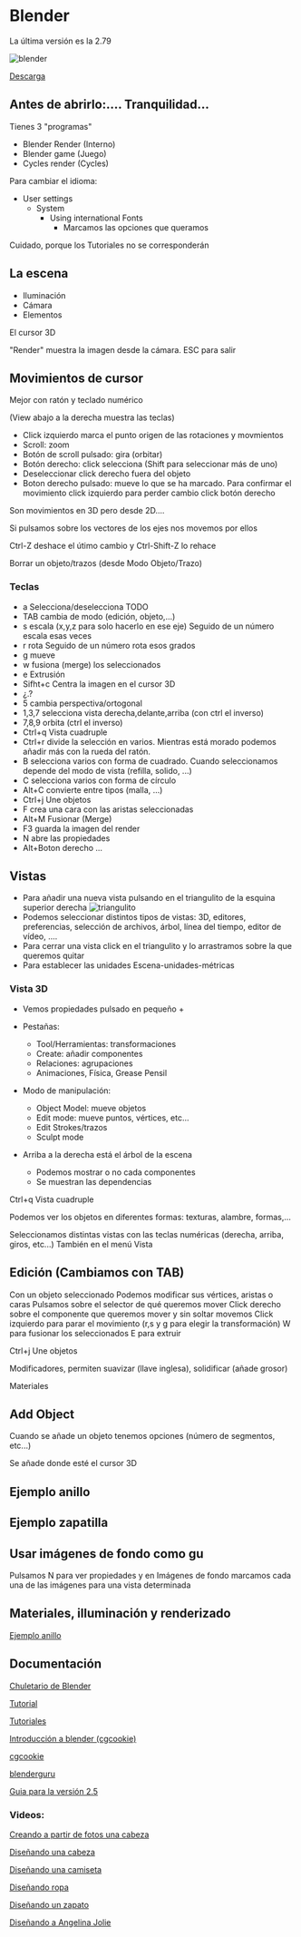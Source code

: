 # Blender

La última versión es la 2.79

![blender](https://www.blender.org/wp-content/uploads/2016/09/blender_278_splash_hires.jpg)

[Descarga](https://www.blender.org/download/)

## Antes de abrirlo:.... Tranquilidad...

Tienes 3 "programas"
* Blender Render (Interno)
* Blender game (Juego)
* Cycles render (Cycles)


Para cambiar el idioma:
* User settings
  * System
    * Using international Fonts
      * Marcamos las opciones que queramos

Cuidado, porque los Tutoriales no se corresponderán


## La escena

* Iluminación
* Cámara
* Elementos

El cursor 3D

"Render" muestra la imagen desde la cámara. ESC para salir


## Movimientos de cursor

Mejor con ratón y teclado numérico

(View abajo a la derecha muestra las teclas)

* Click izquierdo marca el punto origen de las rotaciones y movmientos
* Scroll: zoom
* Botón de scroll pulsado: gira (orbitar)
* Botón derecho: click selecciona (Shift para seleccionar más de uno)
* Deseleccionar click derecho fuera del objeto
* Boton derecho pulsado: mueve lo que se ha marcado. Para confirmar el movimiento click izquierdo para perder cambio click botón derecho

Son movimientos en 3D pero desde 2D....

Si pulsamos sobre los vectores de los ejes nos movemos por ellos

Ctrl-Z deshace el útimo cambio y Ctrl-Shift-Z lo rehace

Borrar un objeto/trazos (desde Modo Objeto/Trazo)

### Teclas

* a Selecciona/deselecciona TODO
* TAB cambia de modo (edición, objeto,...)
* s escala (x,y,z para solo hacerlo en ese eje) Seguido de un número escala esas veces
* r rota Seguido de un número rota esos grados
* g mueve
* w fusiona (merge) los seleccionados
* e Extrusión
* Sifht+c Centra la imagen en el cursor 3D
* ¿.?
* 5 cambia perspectiva/ortogonal
* 1,3,7 selecciona vista derecha,delante,arriba (con ctrl el inverso)
* 7,8,9 orbita (ctrl el inverso)
* Ctrl+q  Vista cuadruple
* Ctrl+r divide la selección en varios. Mientras está morado podemos añadir más con la rueda del ratón.
* B selecciona varios con forma de cuadrado. Cuando seleccionamos depende del modo de vista (refilla, solido, ...)
* C selecciona varios con forma de círculo
* Alt+C convierte entre tipos (malla, ...)
* Ctrl+j Une objetos
* F crea una cara con las aristas seleccionadas
* Alt+M Fusionar (Merge)
* F3 guarda la imagen del render
* N abre las propiedades
* Alt+Boton derecho ...


## Vistas

* Para añadir una nueva vista pulsando en el triangulito de la esquina superior derecha
![triangulito](https://i.stack.imgur.com/avSSx.png)
* Podemos seleccionar distintos tipos de vistas: 3D, editores, preferencias, selección de archivos, árbol, línea del tiempo, editor de vídeo, ....
* Para cerrar una vista click en el triangulito y lo arrastramos sobre la que queremos quitar
* Para establecer las unidades Escena-unidades-métricas



### Vista 3D
* Vemos propiedades pulsado en pequeño +
* Pestañas:
    * Tool/Herramientas: transformaciones
    * Create: añadir componentes
    * Relaciones: agrupaciones
    * Animaciones, Física, Grease Pensil

* Modo de manipulación:
  * Object Model: mueve objetos
  * Edit mode: mueve puntos, vértices, etc...
  * Edit Strokes/trazos
  * Sculpt mode

* Arriba a la derecha está el árbol de la escena
  * Podemos mostrar o no cada componentes
  * Se muestran las dependencias

Ctrl+q  Vista cuadruple

Podemos ver los objetos en diferentes formas: texturas, alambre, formas,...

Seleccionamos distintas vistas con las teclas numéricas (derecha, arriba, giros, etc...) También en el menú Vista

## Edición (Cambiamos con TAB)

Con un objeto seleccionado
Podemos modificar sus vértices, aristas o caras
Pulsamos sobre el selector de qué queremos mover
Click derecho sobre el componente que queremos mover y sin soltar movemos
Click izquierdo para parar el movimiento (r,s y g para elegir la transformación)
W para fusionar los seleccionados
E para extruir

Ctrl+j Une objetos

Modificadores, permiten suavizar (llave inglesa), solidificar (añade grosor)

Materiales




## Add Object

Cuando se añade un objeto tenemos opciones (número de segmentos, etc...)

Se añade donde esté el cursor 3D


## Ejemplo anillo


## Ejemplo zapatilla


## Usar imágenes de fondo como gu

Pulsamos N para ver propiedades y en Imágenes de fondo marcamos cada una de las imágenes para una vista determinada

## Materiales, illuminación y renderizado

[Ejemplo anillo](https://youtu.be/zqhi8q4EGZk?t=9m17s)

## Documentación

[Chuletario de Blender](http://www.giudansky.com/design/51-blender-map)

[Tutorial](https://www.instructables.com/id/Beginners-Guide-to-Blender/)

[Tutoriales](https://www.blender.org/support/tutorials/)

[Introducción a blender (cgcookie)](https://cgcookie.com/flow/introduction-to-blender/)

[cgcookie](https://cgcookie.com/learn-blender/)

[blenderguru](http://www.blenderguru.com/)

[Guia para la versión 2.5](https://joaclintistgud.wordpress.com/2009/11/27/blender-guia-de-iniciacion-para-recien-llegados-adaptada-a-la-version-2-5/)

### Videos:

[Creando a partir de fotos una cabeza](https://www.youtube.com/watch?v=HODBe1adzUQ)

[Diseñando una cabeza](https://www.youtube.com/watch?v=pQVfissJSe4)

[Diseñando una camiseta](https://www.youtube.com/watch?v=Ih2EakutydA)

[Diseñando ropa](https://www.youtube.com/results?search_query=blender+design+clothes)

[Diseñando un zapato](https://www.youtube.com/watch?v=aV6AoxOkX8w)

[Diseñando a Angelina Jolie](https://www.youtube.com/watch?v=Vu6jdSaSVyo)
